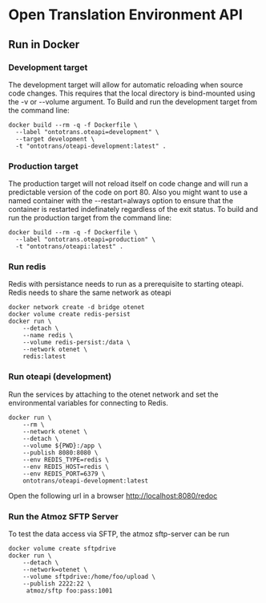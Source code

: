# Open Translation Environment API 


## Run in Docker
### Development target
The development target will allow for automatic reloading when source code changes. This requires that the local directory is bind-mounted using the -v or --volume argument. To Build and run the development target from the command line:

	
	docker build --rm -q -f Dockerfile \
	  --label "ontotrans.oteapi=development" \
	  --target development \
	  -t "ontotrans/oteapi-development:latest" .
	
	
### Production target
The production target will not reload itself on code change and will run a predictable version of the code on port 80. Also you might want to use a named container with the --restart=always option to ensure that the container is restarted indefinately regardless of the exit status. To build and run the production target from the command line:

	
	docker build --rm -q -f Dockerfile \
	  --label "ontotrans.oteapi=production" \	  
	  -t "ontotrans/oteapi:latest" .
	
	
### Run redis
Redis with persistance needs to run as a prerequisite to starting oteapi. Redis needs to share the same network as oteapi

	
    docker network create -d bridge otenet
	docker volume create redis-persist
	docker run \
		--detach \
		--name redis \
		--volume redis-persist:/data \
		--network otenet \
		redis:latest
	

### Run oteapi (development)
Run the services by attaching to the otenet network and set the environmental variables for connecting to Redis.
	
	docker run \
		--rm \
		--network otenet \
		--detach \
  		--volume ${PWD}:/app \
  		--publish 8080:8080 \
  		--env REDIS_TYPE=redis \
  		--env REDIS_HOST=redis \
  		--env REDIS_PORT=6379 \
  		ontotrans/oteapi-development:latest

Open the following url in a browser [http://localhost:8080/redoc](http://localhost:8080/redoc)

### Run the Atmoz SFTP Server
To test the data access via SFTP, the atmoz sftp-server can be run

	
	docker volume create sftpdrive
	docker run \
		--detach \
		--network=otenet \
		--volume sftpdrive:/home/foo/upload \
		--publish 2222:22 \
		 atmoz/sftp foo:pass:1001
	
